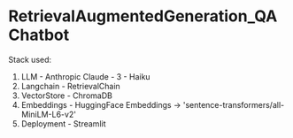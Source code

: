 # RetrievalAugmentedGeneration_QAChatbot

Stack used:
1. LLM - Anthropic Claude - 3 - Haiku
2. Langchain - RetrievalChain
3. VectorStore - ChromaDB
4. Embeddings - HuggingFace Embeddings -> 'sentence-transformers/all-MiniLM-L6-v2'
5. Deployment - Streamlit
